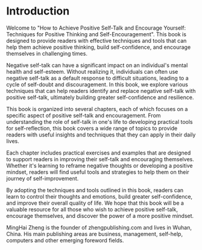 # Introduction

Welcome to "How to Achieve Positive Self-Talk and Encourage Yourself: Techniques for Positive Thinking and Self-Encouragement". This book is designed to provide readers with effective techniques and tools that can help them achieve positive thinking, build self-confidence, and encourage themselves in challenging times.

Negative self-talk can have a significant impact on an individual's mental health and self-esteem. Without realizing it, individuals can often use negative self-talk as a default response to difficult situations, leading to a cycle of self-doubt and discouragement. In this book, we explore various techniques that can help readers identify and replace negative self-talk with positive self-talk, ultimately building greater self-confidence and resilience.

This book is organized into several chapters, each of which focuses on a specific aspect of positive self-talk and encouragement. From understanding the role of self-talk in one's life to developing practical tools for self-reflection, this book covers a wide range of topics to provide readers with useful insights and techniques that they can apply in their daily lives.

Each chapter includes practical exercises and examples that are designed to support readers in improving their self-talk and encouraging themselves. Whether it's learning to reframe negative thoughts or developing a positive mindset, readers will find useful tools and strategies to help them on their journey of self-improvement.

By adopting the techniques and tools outlined in this book, readers can learn to control their thoughts and emotions, build greater self-confidence, and improve their overall quality of life. We hope that this book will be a valuable resource for all those who wish to achieve positive self-talk, encourage themselves, and discover the power of a more positive mindset.

MingHai Zheng is the founder of zhengpublishing.com and lives in Wuhan, China. His main publishing areas are business, management, self-help, computers and other emerging foreword fields.
